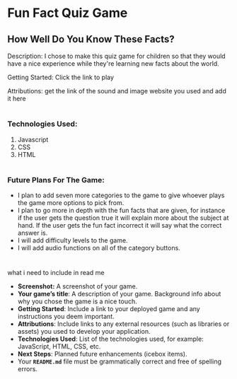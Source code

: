 # Fun Fact Quiz Game
## How Well Do You Know These Facts?
Description: I chose to make this quiz game for children so that they would have a nice experience while they're learning new facts about the world.

Getting Started: Click the link to play


Attributions: get the link of the sound and image website you used and add it here

#
### Technologies Used: 
1. Javascript
2. CSS
3. HTML

#

### Future Plans For The Game:
- I plan to add seven more categories to the game to give whoever plays the game more options to pick from.
- I plan to go more in depth with the fun facts that are given, for instance if the user gets the question true it will explain more about the subject at hand. If the user gets the fun fact incorrect it will say what the correct answer is. 
- I will add difficulty levels to the game.
- I will add audio functions on all of the category buttons.


#












what i need to include in read me 

- **Screenshot:** A screenshot of your game.
- **Your game’s title**: A description of your game. Background info about why you chose the game is a nice touch.
- **Getting Started**: Include a link to your deployed game and any instructions you deem important.
- ************************Attributions************************: Include links to any external resources (such as libraries or assets) you used to develop your application.
- **Technologies Used**: List of the technologies used, for example: JavaScript, HTML, CSS, etc.
- **Next Steps**: Planned future enhancements (icebox items).
- Your **`README.md`** file must be grammatically correct and free of spelling errors.